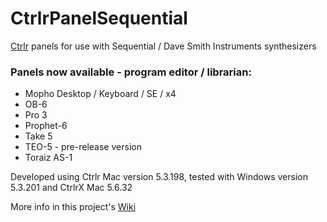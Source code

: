# CtrlrPanelSequential

[Ctrlr](https://github.com/RomanKubiak/ctrlr) panels for use with Sequential / Dave Smith Instruments synthesizers

### Panels now available - program editor / librarian:

* Mopho Desktop / Keyboard / SE / x4
* OB-6
* Pro 3
* Prophet-6
* Take 5
* TEO-5 - pre-release version
* Toraiz AS-1

Developed using Ctrlr Mac version 5.3.198, tested with Windows version 5.3.201 and CtrlrX Mac 5.6.32

More info in this project's [Wiki](https://github.com/synthmutt/CtrlrPanelSequential/wiki)
